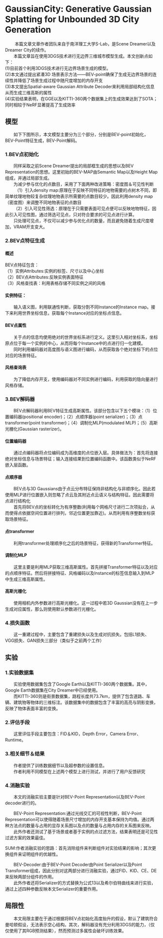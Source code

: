 # GaussianCity: Generative Gaussian Splatting for Unbounded 3D City Generation

<p>&emsp;&emsp; 本篇文章文章作者团队来自于南洋理工大学S-Lab，是Scene Dreamer以及Dreamer City的续作。<br>
&emsp;&emsp;本篇文章旨在使用3DGS技术进行无边界三维城市模型生成。本文创新点如下：<br>
(1)目前首个利用3DGS技术进行无边界场景生成的模型。<br>
(2)本文通过提出紧凑3D 场景表示方法——BEV-point确保了生成无边界场景的连续性并降低了场景生成过程中随尺度增加的内存开支<br>
(3)本文提出Spatial-aware Gaussian Attribute Decoder来利用局部结构化信息从而生成三维高斯的属性<br>
(4)实验结果表明，在GGE以及KITTI-360两个数据集上的生成效果达到了SOTA；同时相较于NeRF显著提高了生成效率<br>


## 模型
&emsp;&emsp;如下下图所示，本文模型主要分为三个部分，分别是BEV-point初始化，BEV-Point特征生成，BEV-Point解码。

### 1.BEV点初始化
<p>&emsp;&emsp;同样采取之前Scene Dreamer提出的局部框生成的思想以及BEV Representation的思想。这里初始的BEV-MAP由Semantic Map以及Height Map组成，并通过局部生成。<br>
&emsp;&emsp;为减少参与优化的点数目，采用了下面两种改进策略：密度图＆可见性判断<br>
&emsp;&emsp; （1）引入density map:原理在于反映不同特征的地物需要的点树木不同，即简单纹理地物较复杂纹理地物表示所需要的点数目较少。因此利用density map（密度图）来调整不同地物表征的点数目<br>
&emsp;&emsp;（2）引入可见性筛选：原理在于只需要表面可见点便可以反映地物特征，因此引入可见性图，通过筛选可见点，只对符合要求的可见点进行计算。<br>                     
&emsp;&emsp;只处理可见点，不仅可以减少参与优化点的数量，而且避免随着生成尺度增加，VRAM开支变大。

### 2.BEV点特征生成

#### 概述
<p>BEV点特征包含：<br>
（1）实例Attributes:实例的标签、尺寸以及中心坐标<br>
（2）BEV点Attributes:反映实例表面特征<br>
（3）风格查找表：利用表格存储不同实例之间的风格

#### 实例特征：
<p>&emsp;&emsp;输入语义图，利用联通性判断，获取分割不同Instance的Instance map。接下来利用世界坐标信息，获取每个Instance对应的坐标点信息。

#### BEV点属性
<p>&emsp;&emsp;关于点的信息均使用绝对的世界坐标系进行定义。这里引入相对坐标系，坐标原点位于每一个实例的中心，从而将每个Instance中的点进行归一化建模。<br>
&emsp;&emsp;同时利用编码器对高度图与语义图进行编码，从而获取各个绝对坐标下的点位对应的场景特征。

#### 风格查询表
&emsp;&emsp;为了降低内存开支，使用编码器对不同实例进行编码，利用获取的隐向量进行风格存储。

### 3.BEV解码器
&emsp;&emsp;BEV点解码器利用BEV特征生成高斯属性。该部分包含以下五个模块：（1）位置编码器(positional encoder)；（2）点顺序器(point serializer)；（3）点transformer(point transformer)；（4）调制化MLP(modulated MLP)；（5）高斯光栅化(Gaussian rasterizer)。

#### 位置编码器
&emsp;&emsp;通过点编码器将点位编码成为高维度的点位嵌入层。具体做法为：首先将连接绝对坐标信息与场景特征；输入连接结果到位置编码函数中。该函数类似于NeRF嵌入层函数。

#### 点顺序器
<p>&emsp;&emsp;BEV点与3D Gaussians由于点云分布特征保持非结构化与非顺序化。因此若使用MLP进行位置嵌入则忽略了点云及其附近点云语义与结构特征。因此需要将点进行结构化<br>
&emsp;&emsp;首先将BEV点的坐标转化为有序整数(利用每个网格尺寸进行二次项拟合，从而使得点依据空间位置进行排列，邻近位置更加靠近)。从而利用有序整数坐标获取场景特征。

#### 点transformer
&emsp;&emsp;利用transformer处理顺序化之后的场景特征，获得新的Transformer特征。

#### 调制化MLP
&emsp;&emsp;这里主要是利用MLP获取三维高斯属性。首先拼接Transformer特征以及对应的点顺序特征。然后将拼接特征、风格编码以及Instance的标签信息输入到MLP中生成三维高斯属性。

#### 高斯光栅化
&emsp;&emsp;使用相机内外参数进行高斯光栅化。这一过程中若3D Gaussian没有在上一步生成对应属性，那么则使用默认参数进行光栅化。

### 4.损失函数
&emsp;&emsp;这一重建过程中，主要包含了重建损失以及生成对抗损失。包括L1损失、VGG损失、GAN损失三部分（类似于之前两个工作）


## 实验
### 1.实验数据集
<p>&emsp;&emsp;实验使用数据集包含了Google Earth以及KITTI-360两个数据集。其中，Google Earth数据集在City Dreamer中已经使用。<br>
&emsp;&emsp;而KITTI-360则是街景数据集，路程长度共73.7km，提供了包含道路、车辆、建筑物等物体的三维标注。该数据集中的数据包含了丰富的高亮与阴影变换，反映了物体表面丰富的变换。

### 2.评估手段
&emsp;&emsp;这里评估手段主要包含：FID＆KID，Depth Error，Camera Error、Runtime。

### 3.相关细节＆结果
<p>&emsp;&emsp;作者提供了训练数据细节以及超参数的设置信息。<br>
&emsp;&emsp;作者利用不同模型在上述两个模型上进行测试，并进行了用户反馈研究

### 4.消融实验
<p>&emsp;&emsp;本文的消融实验主要是针对BEV-Point Representation以及BEV-Point decoder进行的。</p>
<p>&emsp;&emsp;BEV-Point Representation:通过光线交汇的可视性判断，BEV-Point Representation可以使得随着场景尺寸增加的内存开支基本保持为均值。通过两种方法点的数量与占用的显存关系图以及点的数量与占用内存的关系图来反映。<br>
&emsp;&emsp;此外作者还测试了基于场景或者基于实例的点过滤方法，结果表明还是可见性过滤方案的效果最佳。</p>

SUM:作者消融实验的思路：首先消除组件来判断组件对实验结果的影响；其次更换组件来证明组件的优越性。

<p>&emsp;&emsp;BEV-Decoder:由于BEV-Point Decoder由Point Serializer以及Point Transformer组成，因此分别对这两部分进行消融实验，通过FID、KID、CE、DE来反映两部分组件的作用。<br>
&emsp;&emsp;此外作者还将Serializer的方式替换为公式13以及希尔伯特曲线来进行实验，通过上述四种参数反映本文Serializer的重要作用。

## 局限性
&emsp;&emsp;本文局限主要在于通过根据将BEV点初始化高度抬升的假设，默认了建筑符合曼哈顿假设，无法表示空心结构。其次，解码器没有充分利用3DGS的能力，（仅仅使用了其RGB预测结果），然而预测过多属性会破坏训练效果。
